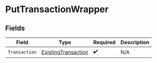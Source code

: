 # PutTransactionWrapper


## Fields

| Field                                                                 | Type                                                                  | Required                                                              | Description                                                           |
| --------------------------------------------------------------------- | --------------------------------------------------------------------- | --------------------------------------------------------------------- | --------------------------------------------------------------------- |
| `Transaction`                                                         | [ExistingTransaction](../../Models/Components/ExistingTransaction.md) | :heavy_check_mark:                                                    | N/A                                                                   |